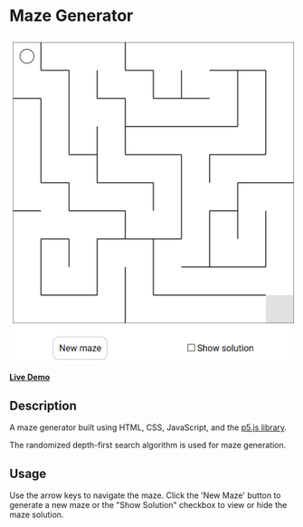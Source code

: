 # Maze Generator
<p align="center">
    <img src="https://raw.githubusercontent.com/ElkheirT/maze-generator/master/images/Screenshot.png"/>
</p>

[**Live Demo**](https://elkheirt.github.io/maze-generator/)
## Description
A maze generator built using HTML, CSS, JavaScript, and the [p5.js library](https://p5js.org/).

The randomized depth-first search algorithm is used for maze generation.

## Usage
Use the arrow keys to navigate the maze. Click the 'New Maze' button to generate a new maze or the "Show Solution" checkbox to view or hide the maze solution.
